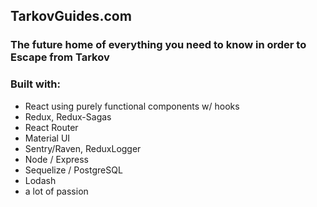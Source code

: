 ## TarkovGuides.com
### The future home of everything you need to know in order to Escape from Tarkov

### Built with:
- React using purely functional components w/ hooks
- Redux, Redux-Sagas
- React Router
- Material UI
- Sentry/Raven, ReduxLogger
- Node / Express
- Sequelize / PostgreSQL
- Lodash
- a lot of passion
